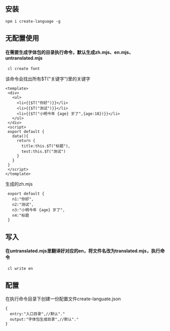 ## 安装
```
npm i create-language -g
```

## 无配置使用
#### 在需要生成字体包的目录执行命令，默认生成zh.mjs、en.mjs、untranslated.mjs
```
 cl create font
 ```
 该命令会找出所有$T("关键字")里的关键字

 ```
 <template>
  <div>
    <ul>
      <li>{{$T("你好")}}</li>
      <li>{{$T("测试")}}</li>
      <li>{{$T("小明今年 {age} 岁了",{age:18})}}</li>
    </ul>
  </div>
  <script>
  export default {
    data(){
      return {
        title:this.$T("标题"),
        test:this.$T("测试")
      }
    }
  }
  </script>
 </template>
 ```
生成的zh.mjs
```
 export default {
   n1:"你好",
   n2:"测试",
   n3:"小明今年 {age} 岁了",
   n4:"标题
 }
 ```
## 写入
#### 在untranslated.mjs里翻译好对应的en，将文件名改为translated.mjs，执行命令
```
 cl write en
 ```
## 配置
 在执行命令目录下创建一份配置文件create-languate.json

 ```
 {
   entry:"入口目录",//默认"."
   output:"字体包生成目录",//默认"."
 }
 ```